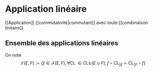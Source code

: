 # Application linéaire
[[Application]] [[commutativité|commutant]] avec toute [[combinaison linéaire]]

## Ensemble des applications linéaires
On note $$\mathcal{L}(E, F) := \{ f \in \mathcal{F}(E, F), \forall \operatorname{CL} \in \operatorname{CLs}(E \cup F), f \circ \operatorname{CL}_{|E} = \operatorname{CL}_{|F} \circ f \}$$
